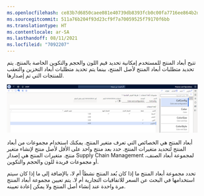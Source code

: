 ```yaml
---
ms.openlocfilehash: ce83b7d6850caee081e40739db8393fcb0c00fa7716ee864b2d47d1ca41e7289
ms.sourcegitcommit: 511a76b204f93d23cf9f7a70059525f79170f6bb
ms.translationtype: HT
ms.contentlocale: ar-SA
ms.lasthandoff: 08/11/2021
ms.locfileid: "7092207"
---
```

تتيح أبعاد المنتج للمستخدم إمكانية تحديد قيم اللون والحجم والتكوين الخاصة بالمنتج. يتم تحديد متطلبات أبعاد المنتج لأصل المنتج، بينما يتم تحديد متطلبات أبعاد التخزين والتعقب للمنتجات التي تم إصدارها.

![لقطة شاشة لصفحة مجموعات أبعاد المنتج.](../media/product-dim-groups.png)

أبعاد المنتج هي الخصائص التي تعرف متغير المنتج. يمكنك استخدام مجموعات من أبعاد المنتج لتحديد متغيرات المنتج. حدد بعد منتج واحد على الأقل لأصل منتج لإنشاء متغير منتج. متغيرات المنتج هي إصدار Supply Chain Management لمجموعة أبعاد الصنف، أو مجموعات فريدة للون والحجم والتكوين.

تحدد مجموعة أبعاد المنتج ما إذا كان بُعد المنتج نشطاً أم لا، بالإضافة إلى ما إذا كان سيتم استخدامها في البحث عن السعر للاتفاقيات التجارية أم لا. يتم تعيين مجموعة أبعاد المنتج مرة واحدة عند إنشاء أصل المنتج ولا يمكن إعادة تعيينه.
